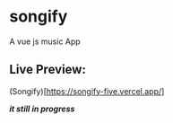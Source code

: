 # songify
A vue js music App

## Live Preview:
(Songify)[https://songify-five.vercel.app/]

***it still in progress***
